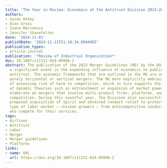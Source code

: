 ```yaml
---
title: 'The Year in Review: Economics at the Antitrust Division 2023–2024'
authors:
- Susan Athey
- Alex Gross
- Ioana Marinescu
- Jennifer Shanefelter
date: '2024-11-01'
publishDate: '2024-11-11T21:18:34.898490Z'
publication_types:
- article-journal
publication: '*Review of Industrial Organization*'
doi: 10.1007/s11151-024-09998-2
abstract: The publication of the 2023 Merger Guidelines (MG) by the DOJ and FTC marked
  a significant event in the expanding influence of economics on public guidance in
  antitrust. The economic frameworks that are outlined in the MG are not limited to
  purely horizontal or vertical mergers. The MG more explicitly embrace an approach
  of assessing risk of harm to competition, which in turn supports the consideration
  of dynamic theories such as entrenchment or expansion of market power. The MG also
  elaborate on mergers that involve multi-product firms, platforms, and labor market
  competition. During this eventful year, the Division also successfully blocked JetBlue’s
  proposed acquisition of Spirit and obtained conduct relief to protect a specific
  type of labor market – chicken growers – from anticompetitive conduct by processors
  who compete for their services.
tags:
- Airlines
- Antitrust
- Labor
- Merger
- Merger guidelines
- Platforms
links:
- name: URL
  url: https://doi.org/10.1007/s11151-024-09998-2
---
```

